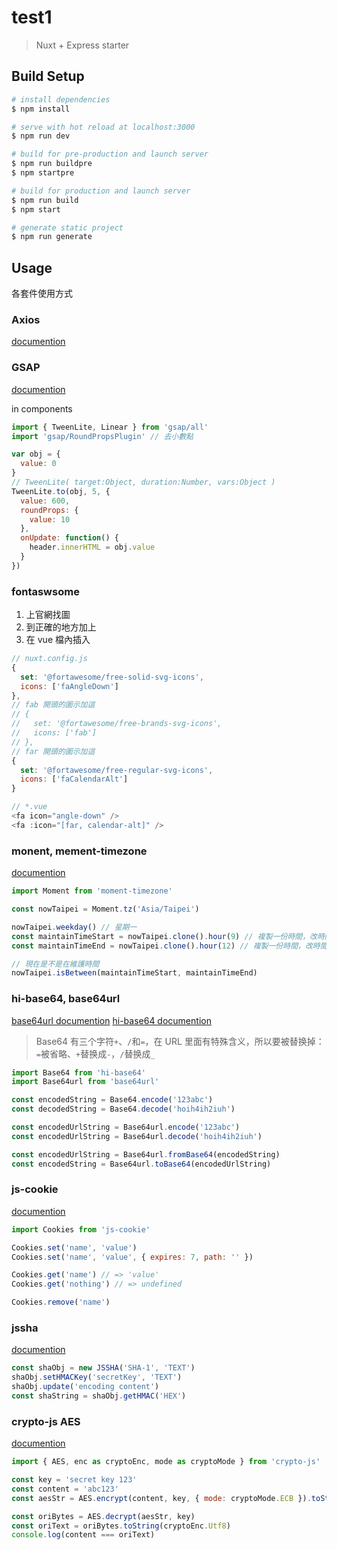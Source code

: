 # test1

> Nuxt + Express starter

## Build Setup

```bash
# install dependencies
$ npm install

# serve with hot reload at localhost:3000
$ npm run dev

# build for pre-production and launch server
$ npm run buildpre
$ npm startpre

# build for production and launch server
$ npm run build
$ npm start

# generate static project
$ npm run generate
```

## Usage

各套件使用方式

### Axios

[documention](https://axios.nuxtjs.org/usage)

### GSAP

[documention](https://greensock.com/docs/NPMUsage)

in components

```js
import { TweenLite, Linear } from 'gsap/all'
import 'gsap/RoundPropsPlugin' // 去小數點

var obj = {
  value: 0
}
// TweenLite( target:Object, duration:Number, vars:Object )
TweenLite.to(obj, 5, {
  value: 600,
  roundProps: {
    value: 10
  },
  onUpdate: function() {
    header.innerHTML = obj.value
  }
})
```

### fontaswsome

1. 上官網找圖
2. 到正確的地方加上
3. 在 vue 檔內插入

```js
// nuxt.config.js
{
  set: '@fortawesome/free-solid-svg-icons',
  icons: ['faAngleDown']
},
// fab 開頭的圖示加這
// {
//   set: '@fortawesome/free-brands-svg-icons',
//   icons: ['fab']
// },
// far 開頭的圖示加這
{
  set: '@fortawesome/free-regular-svg-icons',
  icons: ['faCalendarAlt']
}
```

```js
// *.vue
<fa icon="angle-down" />
<fa :icon="[far, calendar-alt]" />
```

### monent, mement-timezone

[documention](https://momentjs.com/)

```js
import Moment from 'moment-timezone'

const nowTaipei = Moment.tz('Asia/Taipei')

nowTaipei.weekday() // 星期一
const maintainTimeStart = nowTaipei.clone().hour(9) // 複製一份時間，改時間9點
const maintainTimeEnd = nowTaipei.clone().hour(12) // 複製一份時間，改時間12點

// 現在是不是在維護時間
nowTaipei.isBetween(maintainTimeStart, maintainTimeEnd)
```

### hi-base64, base64url

[base64url documention](https://github.com/brianloveswords/base64url#readme)
[hi-base64 documention](https://github.com/emn178/hi-base64)

> Base64 有三个字符`+`、`/`和`=`，在 URL 里面有特殊含义，所以要被替换掉：`=`被省略、`+`替换成`-`，`/`替换成`_`

```js
import Base64 from 'hi-base64'
import Base64url from 'base64url'

const encodedString = Base64.encode('123abc')
const decodedString = Base64.decode('hoih4ih2iuh')

const encodedUrlString = Base64url.encode('123abc')
const encodedUrlString = Base64url.decode('hoih4ih2iuh')

const encodedUrlString = Base64url.fromBase64(encodedString)
const encodedString = Base64url.toBase64(encodedUrlString)
```

### js-cookie

[documention](https://github.com/js-cookie/js-cookie#readme)

```js
import Cookies from 'js-cookie'

Cookies.set('name', 'value')
Cookies.set('name', 'value', { expires: 7, path: '' })

Cookies.get('name') // => 'value'
Cookies.get('nothing') // => undefined

Cookies.remove('name')
```

### jssha

[documention](https://github.com/Caligatio/jsSHA)

```js
const shaObj = new JSSHA('SHA-1', 'TEXT')
shaObj.setHMACKey('secretKey', 'TEXT')
shaObj.update('encoding content')
const shaString = shaObj.getHMAC('HEX')
```

### crypto-js AES

[documention](https://github.com/brix/crypto-js)

```js
import { AES, enc as cryptoEnc, mode as cryptoMode } from 'crypto-js'

const key = 'secret key 123'
const content = 'abc123'
const aesStr = AES.encrypt(content, key, { mode: cryptoMode.ECB }).toString()

const oriBytes = AES.decrypt(aesStr, key)
const oriText = oriBytes.toString(cryptoEnc.Utf8)
console.log(content === oriText)
```
